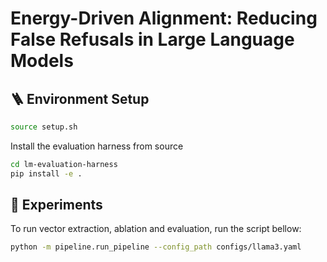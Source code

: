# Energy-Driven Alignment: Reducing False Refusals in Large Language Models


## 🪜 Environment Setup 
```bash
source setup.sh
```
Install the evaluation harness from source

```bash
cd lm-evaluation-harness
pip install -e .
``` 


## 🔭 Experiments 
To run vector extraction, ablation and evaluation, run the script bellow:

```bash
python -m pipeline.run_pipeline --config_path configs/llama3.yaml
```


